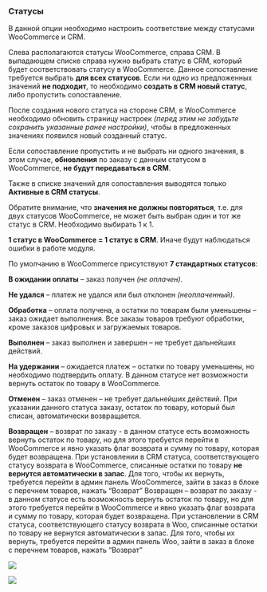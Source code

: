 ### Статусы

В данной опции необходимо настроить соответствие между статусами WooCommerce и CRM.

Слева располагаются статусы WooCommerce, справа CRM. В выпадающем списке справа нужно выбрать статус в CRM, который будет соответствовать статусу в WooCommerce. Данное сопоставление требуется выбрать **для всех статусов**. Если ни одно из предложенных значений **не подходит**, то необходимо **создать в CRM новый статус**, либо пропустить сопоставление.

После создания нового статуса на стороне CRM, в WooCommerce необходимо обновить страницу настроек *(перед этим не забудьте сохранить указанные ранее настройки)*, чтобы в предложенных значениях появился новый созданный статус.

Если сопоставление пропустить и не выбрать ни одного значения, в этом случае, **обновления** по заказу с данным статусом в WooCommerce, **не будут передаваться в CRM**.

Также в списке значений для сопоставления выводятся только **Активные в CRM статусы**.

Обратите внимание, что **значения не должны повторяться**, т.е. для двух статусов WooCommerce, не может быть выбран один и тот же статус в CRM. Необходимо выбирать 1 к 1.

**1 статус в WooCommerce = 1 статус в CRM**. Иначе будут наблюдаться ошибки в работе модуля.

По умолчанию в WooCommerce присутствуют **7 стандартных статусов**:

**В ожидании оплаты** – заказ получен *(не оплачен)*.

**Не удался** – платеж не удался или был отклонен *(неоплаченный)*.

**Обработка** – оплата получена, а остатки по товарам были уменьшены – заказ ожидает выполнения. Все заказы товаров требуют обработки, кроме заказов цифровых и загружаемых товаров.

**Выполнен** – заказ выполнен и завершен – не требует дальнейших действий.

**На удержании** – ожидается платеж – остатки по товару уменьшены, но необходимо подтвердить оплату. В данном статусе нет возможности вернуть остаток по товару в WooCommerce.

**Отменен** – заказ отменен – не требует дальнейших действий. При указании данного статуса заказу, остаток по товару, который был списан, автоматически возвращается.

**Возвращен** – возврат по заказу - в данном статусе есть возможность вернуть остаток по товару, но для этого требуется перейти в WooCommerce и явно указать флаг возврата и сумму по товару, которая будет возвращена. При установлении в CRM статуса, соответствующего статусу возврата в WooCommerce, списанные остатки по товару **не вернутся автоматически в запас**. Для того, чтобы их вернуть, требуется перейти в админ панель WooCommerce, зайти в заказ в блоке с перечнем товаров, нажать “Возврат”
Возвращен – возврат по заказу - в данном статусе есть возможность вернуть остаток по товару, но для этого требуется перейти в WooCommerce и явно указать флаг возврата и сумму по товару, которая будет возвращена. При установлении в CRM статуса, соответствующего статусу возврата в Woo, списанные остатки по товару не вернутся автоматически в запас. Для того, чтобы их вернуть, требуется перейти в админ панель Woo, зайти в заказ в блоке с перечнем товаров, нажать “Возврат”

![](https://lh4.googleusercontent.com/tcCI7C73J6_-JGZ1379arvSslcJDUGSH_FHag4WAe1RQcXFiS1m-WjgBPjCOZ1YhTNjjjr4Dd58kqoYNAwbkMJuLOFHZyoe9_0pQMlE9_44KyLyk7nxQuURJudSB1X38__fqn0hM=s0)

![](https://lh4.googleusercontent.com/XpcrC0WpTAMBqDW-PcfhVUC7tgXWfxCFfbxZEexE4v6NE5GOOZpiuHqqmvW7yM7cT3jyFFrUq744YuUd1AkI7VeX2KVP2sfxhWN0LGAqkMygApP3zk3tMS2l5k9o9IBKrUYildED=s0)
